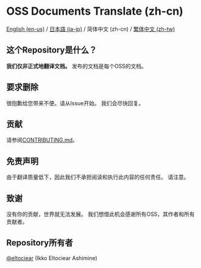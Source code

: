 # OSS Documents Translate (zh-cn)
[English (en-us)](../../README.md) / [日本語 (ja-jp)](../ja-jp/README.md) / 简体中文 (zh-cn) / [繁体中文 (zh-tw)](../zh-tw/README.md)

## 这个Repository是什么？
**我们仅非正式地翻译文档。**
发布的文档是每个OSS的文档。

## 要求删除
很抱歉给您带来不便。请从Issue开始。
我们会尽快回复。

## 贡献
请参阅[CONTRIBUTING.md](./CONTRIBUTING.md)。

## 免责声明
由于翻译质量低下，因此我们不承担阅读和执行此内容的任何责任。
请注意。

## 致谢
没有你的贡献，世界就无法发展。
我们想借此机会感谢所有OSS，其作者和所有贡献者。

## Repository所有者
[@eltociear](https://github.com/eltociear) (Ikko Eltociear Ashimine)
